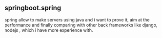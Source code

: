 ## springboot.spring
spring allow to make servers using java and i want to prove it, aim at the performance and finally comparing with other back frameworks like django, nodejs , which i have more experience with.
